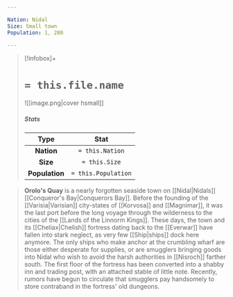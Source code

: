```yaml
---

Nation: Nidal
Size: Small town
Population: 1, 280

---
```


> [!infobox]+
> #  `= this.file.name`
> ![[image.png|cover hsmall]]
> ##### Stats
> Type | Stat |
> :---:|:---:|
> **Nation** | `= this.Nation` |
> **Size** | `= this.Size` |
> **Population** | `= this.Population` |


> **Orolo's Quay** is a nearly forgotten seaside town on [[Nidal|Nidals]] [[Conqueror's Bay|Conquerors Bay]]. Before the founding of the [[Varisia|Varisian]] city-states of [[Korvosa]] and [[Magnimar]], it was the last port before the long voyage through the wilderness to the cities of the [[Lands of the Linnorm Kings]]. These days, the town and its [[Cheliax|Chelish]] fortress dating back to the [[Everwar]] have fallen into stark neglect, as very few [[Ship|ships]] dock here anymore. The only ships who make anchor at the crumbling wharf are those either desperate for supplies, or are smugglers bringing goods into Nidal who wish to avoid the harsh authorities in [[Nisroch]] farther south. The first floor of the fortress has been converted into a shabby inn and trading post, with an attached stable of little note. Recently, rumors have begun to circulate that smugglers pay handsomely to store contraband in the fortress' old dungeons.